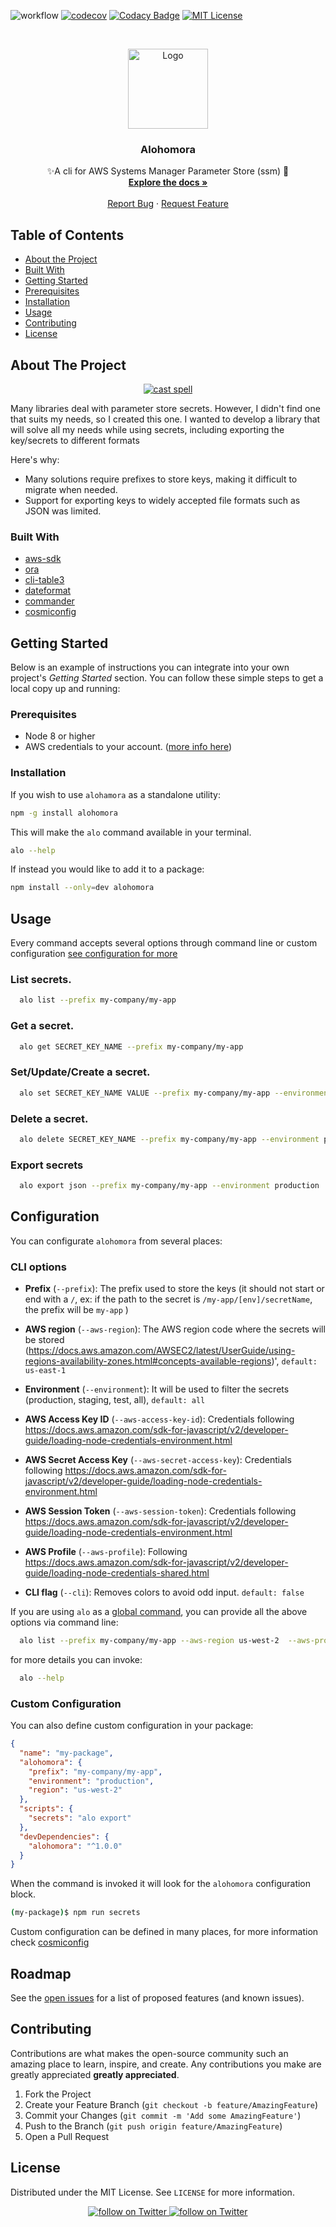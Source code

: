 ![workflow](https://github.com/gagoar/alohomora/workflows/alohomora/badge.svg)
[![codecov](https://codecov.io/gh/gagoar/alohomora/branch/master/graph/badge.svg?token=48gHuQl8zV)](https://codecov.io/gh/gagoar/alohomora)
[![Codacy Badge](https://api.codacy.com/project/badge/Grade/572336d13ec74669a40b7b26c23f58f5)](https://app.codacy.com/manual/xeroice/alohomora?utm_source=github.com&utm_medium=referral&utm_content=gagoar/alohomora&utm_campaign=Badge_Grade_Dashboard)
[![MIT License][license-shield]][license-url]

<!-- PROJECT LOGO -->
<br />
<p align="center">
  <a href="https://github.com/gagoar/alohomora">
    <img src="images/logo.png" alt="Logo" width="128" height="128">
  </a>

  <h3 align="center">Alohomora</h3>

  <p align="center">
    ✨A cli for AWS Systems Manager Parameter Store (ssm) 🔏
    <br />
    <a href="https://github.com/gagoar/alohomora#table-of-contents"><strong>Explore the docs »</strong></a>
    <br />
    <br />
    <a href="https://github.com/gagoar/alohomora/issues">Report Bug</a>
    ·
    <a href="https://github.com/gagoar/alohomora/issues">Request Feature</a>
  </p>
</p>

<!-- TABLE OF CONTENTS -->

## Table of Contents

- [About the Project](#about-the-project)
- [Built With](#built-with)
- [Getting Started](#getting-started)
- [Prerequisites](#prerequisites)
- [Installation](#installation)
- [Usage](#usage)
- [Contributing](#contributing)
- [License](#license)

<!-- ABOUT THE PROJECT -->

## About The Project

<p align="center">
  <a href="https://github.com/gagoar/alohomora">
    <img src="images/cast.png" alt="cast spell">
  </a>
</p>

Many libraries deal with parameter store secrets. However, I didn't find one that suits my needs, so I created this one. I wanted to develop a library that will solve all my needs while using secrets, including exporting the key/secrets to different formats

Here's why:

- Many solutions require prefixes to store keys, making it difficult to migrate when needed.
- Support for exporting keys to widely accepted file formats such as JSON was limited.

### Built With

- [aws-sdk](https://github.com/aws/aws-sdk-js)
- [ora](https://github.com/sindresorhus/ora)
- [cli-table3](https://github.com/cli-table/cli-table3)
- [dateformat](https://github.com/felixge/node-dateformat)
- [commander](https://github.com/tj/commander.js/)
- [cosmiconfig](https://github.com/davidtheclark/cosmiconfig)

<!-- GETTING STARTED -->

## Getting Started

Below is an example of instructions you can integrate into your own project's _Getting Started_ section. You can follow these simple steps to get a local copy up and running:

### Prerequisites

- Node 8 or higher
- AWS credentials to your account. ([more info here](https://docs.aws.amazon.com/sdk-for-javascript/v2/developer-guide/loading-node-credentials-environment.html))

### Installation

If you wish to use `alohamora` as a standalone utility:

```sh
npm -g install alohomora
```

This will make the `alo` command available in your terminal.

```sh
alo --help
```

If instead you would like to add it to a package:

```sh
npm install --only=dev alohomora
```

<!-- USAGE EXAMPLES -->

## Usage

Every command accepts several options through command line or custom configuration [see configuration for more](#configuration)

### List secrets.

```sh
  alo list --prefix my-company/my-app
```

### Get a secret.

```sh
  alo get SECRET_KEY_NAME --prefix my-company/my-app
```

### Set/Update/Create a secret.

```sh
  alo set SECRET_KEY_NAME VALUE --prefix my-company/my-app --environment development
```

### Delete a secret.

```sh
  alo delete SECRET_KEY_NAME --prefix my-company/my-app --environment production
```

### Export secrets

```sh
  alo export json --prefix my-company/my-app --environment production
```

<!-- CONFIGURATION -->

## Configuration

You can configurate `alohomora` from several places:

### CLI options

- **Prefix** (`--prefix`): The prefix used to store the keys (it should not start or end with a `/`, ex: if the path to the secret is `/my-app/[env]/secretName`, the prefix will be `my-app` )

- **AWS region** (`--aws-region`): The AWS region code where the secrets will be stored (https://docs.aws.amazon.com/AWSEC2/latest/UserGuide/using-regions-availability-zones.html#concepts-available-regions)', `default: us-east-1`

- **Environment** (`--environment`): It will be used to filter the secrets (production, staging, test, all), `default: all`

- **AWS Access Key ID** (`--aws-access-key-id`): Credentials following https://docs.aws.amazon.com/sdk-for-javascript/v2/developer-guide/loading-node-credentials-environment.html

- **AWS Secret Access Key** (`--aws-secret-access-key`): Credentials following https://docs.aws.amazon.com/sdk-for-javascript/v2/developer-guide/loading-node-credentials-environment.html

- **AWS Session Token** (`--aws-session-token`): Credentials following https://docs.aws.amazon.com/sdk-for-javascript/v2/developer-guide/loading-node-credentials-environment.html

- **AWS Profile** (`--aws-profile`): Following https://docs.aws.amazon.com/sdk-for-javascript/v2/developer-guide/loading-node-credentials-shared.html

- **CLI flag** (`--cli`): Removes colors to avoid odd input. `default: false`

If you are using `alo` as a [global command](#installation), you can provide all the above options via command line:

```sh
  alo list --prefix my-company/my-app --aws-region us-west-2  --aws-profile myCustomAWSProfile --environment production
```

for more details you can invoke:

```sh
  alo --help
```

### Custom Configuration

You can also define custom configuration in your package:

```json
{
  "name": "my-package",
  "alohomora": {
    "prefix": "my-company/my-app",
    "environment": "production",
    "region": "us-west-2"
  },
  "scripts": {
    "secrets": "alo export"
  },
  "devDependencies": {
    "alohomora": "^1.0.0"
  }
}
```

When the command is invoked it will look for the `alohomora` configuration block.

```bash
(my-package)$ npm run secrets
```

Custom configuration can be defined in many places, for more information check [cosmiconfig](https://github.com/davidtheclark/cosmiconfig)

<!-- ROADMAP -->

## Roadmap

See the [open issues](https://github.com/gagoar/alohomora/issues) for a list of proposed features (and known issues).

<!-- CONTRIBUTING -->

## Contributing

Contributions are what makes the open-source community such an amazing place to learn, inspire, and create. Any contributions you make are greatly appreciated **greatly appreciated**.

1. Fork the Project
2. Create your Feature Branch (`git checkout -b feature/AmazingFeature`)
3. Commit your Changes (`git commit -m 'Add some AmazingFeature'`)
4. Push to the Branch (`git push origin feature/AmazingFeature`)
5. Open a Pull Request

<!-- LICENSE -->

## License

Distributed under the MIT License. See `LICENSE` for more information.

<!-- CONTACT -->

<p align="center">
  <a href="https://linkedin.com/in/gagoar">
      <img src="https://img.shields.io/badge/-LinkedIn-black.svg?style=flat-square&logo=linkedin&colorB=555" alt="follow on Twitter">
  </a>
    <a href="https://twitter.com/intent/follow?screen_name=gagoar">
      <img src="https://img.shields.io/twitter/follow/gagoar?style=social&logo=twitter" alt="follow on Twitter">
  </a>
</p>

<!-- MARKDOWN LINKS & IMAGES -->
<!-- https://www.markdownguide.org/basic-syntax/#reference-style-links -->

[contributors-shield]: https://img.shields.io/github/contributors/gagoar/alohomora.svg?style=flat-square
[contributors-url]: https://github.com/gagoar/alohomora/graphs/contributors
[forks-shield]: https://img.shields.io/github/forks/gagoar/alohomora.svg?style=flat-square
[forks-url]: https://github.com/gagoar/alohomora/network/members
[stars-shield]: https://img.shields.io/github/stars/gagoar/alohomora.svg?style=flat-square
[stars-url]: https://github.com/gagoar/alohomora/stargazers
[issues-shield]: https://img.shields.io/github/issues/gagoar/alohomora.svg?style=flat-square
[issues-url]: https://github.com/gagoar/alohomora/issues
[license-shield]: https://img.shields.io/github/license/gagoar/alohomora.svg?style=flat-square
[license-url]: https://github.com/gagoar/alohomora/blob/master/LICENSE.txt
